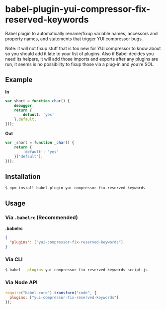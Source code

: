 # babel-plugin-yui-compressor-fix-reserved-keywords

Babel plugin to automatically rename/fixup variable names, accessors and property names, and statements that trigger YUI compressor bugs.

Note: it will not fixup stuff that is too new for YUI compressor to know about so you should add it late to your list of plugins. Also if Babel decides you need its helpers, it will add those imports and exports after any plugins are run, it seems is no possibility to fixup those via a plug-in and you’re SOL.

## Example

**In**

```js
var short = function char() {
	debugger;
	return {
		default: 'yes'
	}.default;
}();
```

**Out**

```js
var _short = function _char() {
	return {
		'default': 'yes'
	}['default'];
}();
```

## Installation

```sh
$ npm install babel-plugin-yui-compressor-fix-reserved-keywords
```

## Usage

### Via `.babelrc` (Recommended)

**.babelrc**

```json
{
  "plugins": ["yui-compressor-fix-reserved-keywords"]
}
```

### Via CLI

```sh
$ babel --plugins yui-compressor-fix-reserved-keywords script.js
```

### Via Node API

```javascript
require("babel-core").transform("code", {
  plugins: ["yui-compressor-fix-reserved-keywords"]
});
```
